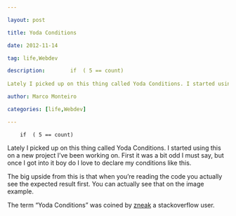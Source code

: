 ---
layout: post
title: Yoda Conditions
date: 2012-11-14
tag: life,Webdev
description: 		if  ( 5 == count) 
	
Lately I picked up on this thing called Yoda Conditions. I started using this on a new project I’ve been working on. First it was
author: Marco Monteiro
categories: [life,Webdev]
---

		if  ( 5 == count) 
	
Lately I picked up on this thing called Yoda Conditions. I started using this on a new project I’ve been working on. First it was a bit odd I must say, but once I got into it boy do I love to declare my conditions like this. 

The big upside from this is that when you’re reading the code you actually see the expected result first. You can actually see that on the image example.

The term “Yoda Conditions” was coined by [zneak](http://stackoverflow.com/users/251153/zneak) a stackoverflow user.